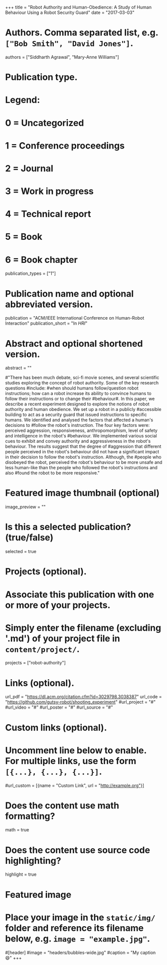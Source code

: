 +++
title = "Robot Authority and Human-Obedience: A Study of Human Behaviour Using a Robot Security Guard"
date = "2017-03-03"

# Authors. Comma separated list, e.g. `["Bob Smith", "David Jones"]`.
authors = ["Siddharth Agrawal", "Mary-Anne Williams"]

# Publication type.
# Legend:
# 0 = Uncategorized
# 1 = Conference proceedings
# 2 = Journal
# 3 = Work in progress
# 4 = Technical report
# 5 = Book
# 6 = Book chapter
publication_types = ["1"]

# Publication name and optional abbreviated version.
publication = "ACM/IEEE International Conference on Human-Robot Interaction"
publication_short = "In *HRI*"

# Abstract and optional shortened version.
abstract = ""

#"There has been much debate, sci-fi movie scenes, and several scientific studies exploring the concept of robot authority. Some of the key research questions #include: #when should humans follow/question robot instructions; how can a robot increase its ability to convince humans to follow their instructions or to change their #behaviour#. In this paper, we describe a recent experiment designed to explore the notions of robot authority and human obedience. We set up a robot in a publicly #accessible building to act as a security guard that issued instructions to specific humans. We identified and analysed the factors that affected a human's decisions to #follow the robot's instruction. The four key factors were: perceived aggression, responsiveness, anthropomorphism, level of safety and intelligence in the robot's #behaviour. We implemented various social cues to exhibit and convey authority and aggressiveness in the robot's behaviour. The results suggest that the degree of #aggression that different people perceived in the robot's behaviour did not have a significant impact in their decision to follow the robot's instruction. Although, the #people who disobeyed the robot, perceived the robot's behaviour to be more unsafe and less human-like than the people who followed the robot's instructions and also #found the robot to be more responsive."

# Featured image thumbnail (optional)
image_preview = ""

# Is this a selected publication? (true/false)
selected = true

# Projects (optional).
#   Associate this publication with one or more of your projects.
#   Simply enter the filename (excluding '.md') of your project file in `content/project/`.
projects = ["robot-authority"]

# Links (optional).
url_pdf = "https://dl.acm.org/citation.cfm?id=3029798.3038387"
url_code = "https://github.com/gutsy-robot/shooting_experiment"
#url_project = "#"
#url_video = "#"
#url_poster = "#"
#url_source = "#"

# Custom links (optional).
#   Uncomment line below to enable. For multiple links, use the form `[{...}, {...}, {...}]`.
#url_custom = [{name = "Custom Link", url = "http://example.org"}]

# Does the content use math formatting?
math = true

# Does the content use source code highlighting?
highlight = true

# Featured image
# Place your image in the `static/img/` folder and reference its filename below, e.g. `image = "example.jpg"`.
#[header]
#image = "headers/bubbles-wide.jpg"
#caption = "My caption :smile:"
+++

